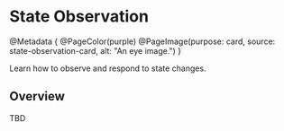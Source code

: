 # State Observation

@Metadata {
    @PageColor(purple)
    @PageImage(purpose: card, source: state-observation-card, alt: "An eye image.")
}

Learn how to observe and respond to state changes.

## Overview

TBD
